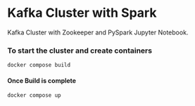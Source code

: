 # Kafka Cluster with Spark

Kafka Cluster with Zookeeper and PySpark Jupyter Notebook.

### To start the cluster and create containers
    docker compose build

#### Once Build is complete
    docker compose up

